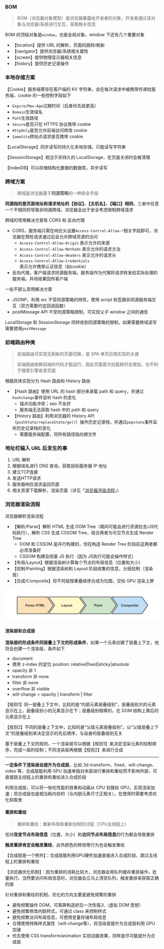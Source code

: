 ### BOM

> BOM（浏览器对象模型）是浏览器暴露给开发者的对象，开发者通过该对象与浏览器/系统进行交互，获取相关信息

BOM 的顶级对象是`window`，也是全局对象。window 下还有几个重要对象

- 【location】提供 URL 的解析，页面的跳转/刷新
- 【navigator】提供浏览器/系统相关属性
- 【screen】提供物理显示器相关信息
- 【history】提供历史记录操作

### 本地存储方案

【Cookie】服务端寄存在客户端的 KV 字符串，会在每次请求中被携带传递给服务端，cookie 的一些控制字段如下

- `Expire/Max-Age`过期时间（后者优先级更高）
- `Domain`生效域名
- `Path`生效路径
- `Secure`是否只在 HTTPS 协议携带 cookie
- `HttpOnly`是否允许前端访问修改 cookie
- `SameSite`跨站点请求是否携带 cookie

【LocalStorage】同步读写的持久化本地存储，只能读写字符串

【SessionStorage】相当于非持久的 LocalStorage，在页面关闭时会被清理

【IndexDB】可以存储结构化数据的数据库，异步读写

### 跨域方案

> 跨域是浏览器基于**同源策略**的一种安全手段

**同源指的是页面地址和请求地址的【协议】、【主机名】、【端口】相同**，三者中任意一个不相同将导致非同源跨域，浏览器会出于安全考虑限制跨域请求

跨域的常用解决方案有 CORS 和 反向代理

- CORS，服务端只需在响应头设置`Access-Control-Allow-*`相关字段即可，浏览器在预检请求通过后会允许跨域资源的访问
  - `Access-Control-Allow-Origin` 表示允许的来源
  - `Access-Control-Allow-Methods` 表示允许的请求方法
  - `Access-Control-Allow-Headers` 表示允许的请求头
  - `Access-Control-Allow-Credentials` 表示允许携带认证信息（如cookie）
- 反向代理，客户端请求同源服务端，服务端作为代理将请求转发给实际处理的服务端，并将结果回传客户端

一些不那么常用解决方案

- JSONP，利用 src 不受同源策略的特性，使用 script 标签跟非同源服务端交互（双方需要约定回调函数）
- postMessage API 不受同源策略限制，可实现父子 window 之间的通信

LocalStorage 和 SessionStorage 同样收到同源策略的限制，如果需要跨域读写需要使用`postMessage`

### 前端路由种类

> 前端路由可实现无刷新的页面切换，是 SPA 单页应用实现的关键
>
> 前端路由依赖前端的代码才能运行，因此页面首次加载耗时会增加，也不利于搜索引擎收录页面

根据具体实现分为 Hash 路由和 History 路由

- 【Hash 路由】使用 URL 的 hash 部分来承载 path 和 query，并通过`hashchange`事件监听 hash 的变化
  - 锚点功能冲突；seo 不友好
  - 服务端无法获取 hash 中的 path 和 query
- 【History 路由】利用浏览器的 History API（`pushState/replaceState/go()`）操作历史记录栈，并通过`popstate`事件监听历史记录栈的变化
  - 需要服务端配置，将所有路径指向根文件

### 地址栏输入 URL 后发生的事

1. URL 解析
2. 根据域名进行 DNS 查询，获取目标服务器 IP 地址
3. 建立TCP连接
4. 发送HTTP请求
5. 服务器响应请求返回页面
6. 相关资源下载解析，渲染页面（详见「[浏览器渲染流程](#浏览器渲染流程)」）

### 浏览器渲染流程

浏览器解析渲染流程

- 【解析/Parse】解析 HTML 生成 DOM Tree（期间可能会进行资源拉去/JS代码执行），解析 CSS 生成 CSSOM Tree，结合两者为可见节点生成 Render Tree
  - DOM 和 CSSOM 是并行构建的，但在构造 Render Tree 阶段前这两者都必须准备好
  - CSSOM 构建会阻塞 JS 执行（因为 JS执行可能会操作样式）
- 【布局/Layout】根据渲染树计算每个节点的布局信息（位置和大小）
- 【绘制/Painting】根据渲染树和 Layout 阶段收集的信息，分层绘制（渲染层）
- 【合成/Composite】将不同层按重叠顺序合成为位图，交给 GPU 渲染上屏

![image](browser.assets/126033732-d5002255-1c88-4dee-9371-da166aacdca9.png)

#### 渲染层和合成层

**渲染层的形成条件同层叠上下文的形成条件**，如果一个元素创建了层叠上下文，他将会创建一个渲染层，条件如下

- document
- 携带 z-index 的定位 position: relative|fixed|sticky|absolute
- opacity 非 1
- transform 非 none
- filter 非 none
- overflow 非 visible
- will-change = opacity | transform | filter

【规则1】同一层叠上下文中，比较的是“内部元素层叠级别”，层叠级别大的元素显示在上，层叠级别小的元素显示在下；层叠级别相等的，在 DOM 结构上靠后的元素显示在上

【规则2】不同的层叠上下文中，比较的是“父级元素层叠级别”。以“父级层叠上下文”的层叠级别来决定显示的先后顺序，与自身的层叠级别无关

基于层叠上下文的规则，一个渲染层可以根据【规则1】来决定渲染元素的绘制顺序，完成一层的绘制；不同渲染层再根据【规则2】来进行合成

___

**一定条件下渲染层会提升为合成层**，比如 3d-transform、fixed、will-change、video 等，合成层能利用 GPU 加速单独对本层进行重排和重绘而不影响外部，可直接跳主线程上的重排和重绘进入合成阶段

利用合成层，可以将一些吃性能的效果和动画从 CPU 划拨给 GPU，实现渲染加速；但合成层也是相当耗内存的（与内部元素尺寸正相关），在使用时需要考虑优化和取舍

#### 重排和重绘

> 重排和重绘：重新布局和重新绘制的过程（CPU主线程上）

任何**改变节点布局信息**（位置、大小）和**访问节点布局信息**的行为都会导致重排

**触发重排肯定会触发重绘**，此外颜色的修改等行为也会触发重绘

【合成层是一个例外】：合成层能利用GPU硬件加速直接进入合成阶段，跳过主线程上的重排和重绘

【浏览器优化机制】：因为重排的消耗比较大，浏览器会用队列缓存重排操作，批量执行。当然要访问布局信息时，浏览器会立马上清空队列，触发重排来获取正确的值

针对重排和重绘的机制，优化的方向主要是避免频繁的重排

- 避免频繁操作 DOM，可离屏构造好后一次性插入（虚拟 DOM 思想）
- 避免频繁修改内联样式，可通过 class 来控制样式
- 避免频繁访问布局信息，可使用变量存储布局信息
- 合理使用特殊样式属性（will-change等），将渲染层提升为合成层利用 GPU 加速
- 优先使用 CSS transform/animation 实现动画效果，同样是尽可能提升为合成层

